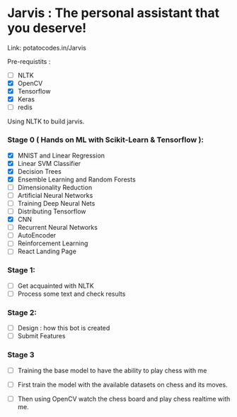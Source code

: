 # Jarvis : The personal assistant that you deserve!

Link:
potatocodes.in/Jarvis

Pre-requistits : 
  - [ ] NLTK
  - [x] OpenCV
  - [x] Tensorflow
  - [x] Keras
  - [ ] redis

Using NLTK to build jarvis.

### Stage 0 ( Hands on ML with Scikit-Learn & Tensorflow ):
  - [x] MNIST and Linear Regression
  - [x] Linear SVM Classifier
  - [x] Decision Trees
  - [x] Ensemble Learning and Random Forests
  - [ ] Dimensionality Reduction
  - [ ] Artificial Neural Networks
  - [ ] Training Deep Neural Nets
  - [ ] Distributing Tensorflow
  - [x] CNN
  - [ ] Recurrent Neural Networks
  - [ ] AutoEncoder
  - [ ] Reinforcement Learning
  - [ ] React Landing Page
  
### Stage 1:
  - [ ] Get acquainted with NLTK
  - [ ] Process some text and check results

### Stage 2:
  - [ ] Design : how this bot is created
  - [ ] Submit Features

### Stage 3
  - [ ] Training the base model to have the ability to play chess with me
  
  - [ ] First train the model with the available datasets on chess and its moves.
  
  - [ ] Then using OpenCV watch the chess board and play chess realtime with me.

